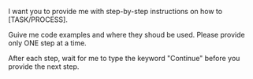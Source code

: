 I want you to provide me with step-by-step instructions on how to [TASK/PROCESS].

Guive me code examples and where they shoud be used.
Please provide only ONE step at a time. 

After each step, wait for me to type the keyword "Continue" before you provide the next step.
